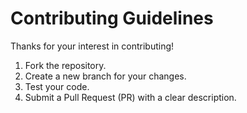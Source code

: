 # Contributing Guidelines

Thanks for your interest in contributing!

1. Fork the repository.
2. Create a new branch for your changes.
3. Test your code.
4. Submit a Pull Request (PR) with a clear description.
